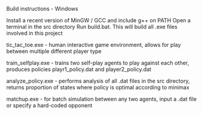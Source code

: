 Build instructions - Windows

Install a recent version of MinGW / GCC and include g++ on PATH
Open a terminal in the src directory
Run build.bat. This will build all .exe files involved in this project

tic_tac_toe.exe - human interactive game environment, allows for play between multiple different player type

train_selfplay.exe - trains two self-play agents to play against each other, produces policies playr1_policy.dat and player2_policy.dat

analyze_policy.exe - performs analysis of all .dat files in the src directory, returns proportion of states where policy is optimal according to minimax

matchup.exe - for batch simulation between any two agents, input a .dat file or specify a hard-coded opponent
